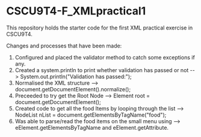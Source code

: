 # CSCU9T4-F_XMLpractical1
This repository holds the starter code for the first XML practical exercise in CSCU9T4.

Changes and processes that have been made: 

1) Configured and placed the validator method to catch some exceptions if any.
2) Created a system.println to print whether validation has passed or not --> System.out.println("Validation has passed:");
3) Normalised the XML structure --> document.getDocumentElement().normalize();
4) Preceeded to try get the Root Node --> Element root = document.getDocumentElement(); 
5) Created code to get all the food Items by looping through the list --> NodeList nList = document.getElementsByTagName("food");
6) Was able to parse/read the food items on the small menu using --> eElement.getElementsByTagName and eElement.getAttribute. 



